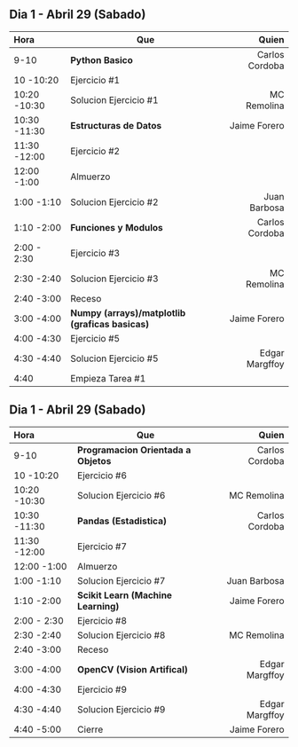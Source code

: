 ## Dia 1 - Abril 29 (Sabado) ###

 Hora |  Que | Quien 
:---- | ----- | ---: | 
9-10 | **Python Basico** | Carlos Cordoba
10     -10:20 | Ejercicio #1  |
10:20  -10:30 | Solucion Ejercicio #1 | MC Remolina
10:30  -11:30 | **Estructuras de Datos** | Jaime Forero
11:30  -12:00 | Ejercicio #2 |
12:00  -1:00 | Almuerzo |
1:00  -1:10 | Solucion Ejercicio #2 | Juan Barbosa
1:10  -2:00 | **Funciones y Modulos** | Carlos Cordoba
2:00    - 2:30 | Ejercicio #3 |
2:30    -2:40 | Solucion Ejercicio #3 | MC Remolina
2:40    -3:00 | Receso |
3:00    -4:00 | **Numpy (arrays)/matplotlib (graficas basicas)** | Jaime Forero
4:00    -4:30 | Ejercicio #5  |
4:30    -4:40 | Solucion Ejercicio #5 | Edgar Margffoy
4:40          | Empieza Tarea #1|

## Dia 1 - Abril 29 (Sabado) ###

 Hora |  Que | Quien 
:---- | ----- | ---: | 
9-10 | **Programacion Orientada a Objetos** | Carlos Cordoba
10     -10:20 | Ejercicio #6  |
10:20  -10:30 | Solucion Ejercicio #6 | MC Remolina
10:30  -11:30 | **Pandas (Estadistica)** | Carlos Cordoba
11:30  -12:00 | Ejercicio #7 |
12:00  -1:00 | Almuerzo |
1:00  -1:10 | Solucion Ejercicio #7 | Juan Barbosa
1:10  -2:00 | **Scikit Learn (Machine Learning)** | Jaime Forero
2:00    - 2:30 | Ejercicio #8 |
2:30    -2:40 | Solucion Ejercicio #8 | MC Remolina
2:40    -3:00 | Receso |
3:00    -4:00 | **OpenCV (Vision Artifical)** | Edgar Margffoy
4:00    -4:30 | Ejercicio #9  |
4:30    -4:40 | Solucion Ejercicio #9 | Edgar Margffoy
4:40    -5:00 | Cierre | Jaime Forero


